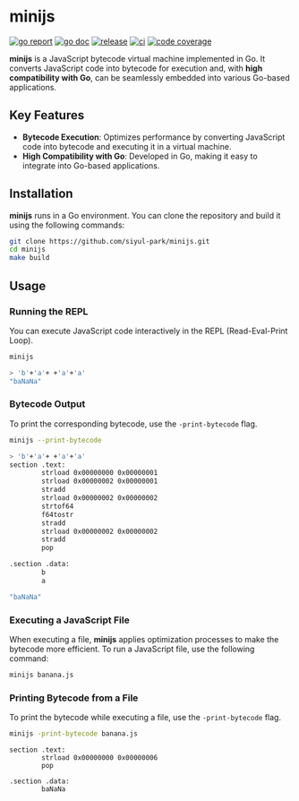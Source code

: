 # minijs

[![go report][go_report_img]][go_report_url]
[![go doc][go_doc_img]][go_doc_url]
[![release][repo_releases_img]][repo_releases_url]
[![ci][repo_ci_img]][repo_ci_url]
[![code coverage][go_code_coverage_img]][go_code_coverage_url]

**minijs** is a JavaScript bytecode virtual machine implemented in Go. It converts JavaScript code into bytecode for execution and, with **high compatibility with Go**, can be seamlessly embedded into various Go-based applications.

## **Key Features**

- **Bytecode Execution**: Optimizes performance by converting JavaScript code into bytecode and executing it in a virtual machine.
- **High Compatibility with Go**: Developed in Go, making it easy to integrate into Go-based applications.

## **Installation**

**minijs** runs in a Go environment. You can clone the repository and build it using the following commands:

```bash
git clone https://github.com/siyul-park/minijs.git  
cd minijs  
make build  
```

## **Usage**

### **Running the REPL**

You can execute JavaScript code interactively in the REPL (Read-Eval-Print Loop).

```bash
minijs  
```

```bash
> 'b'+'a'+ +'a'+'a'  
"baNaNa"  
```

### **Bytecode Output**

To print the corresponding bytecode, use the `-print-bytecode` flag.

```bash
minijs --print-bytecode  
```

```bash
> 'b'+'a'+ +'a'+'a'  
section .text:
        strload 0x00000000 0x00000001
        strload 0x00000002 0x00000001
        stradd
        strload 0x00000002 0x00000002
        strtof64
        f64tostr
        stradd
        strload 0x00000002 0x00000002
        stradd
        pop

.section .data:
        b
        a

"baNaNa"  
```

### **Executing a JavaScript File**

When executing a file, **minijs** applies optimization processes to make the bytecode more efficient. To run a JavaScript file, use the following command:

```bash
minijs banana.js  
```

### **Printing Bytecode from a File**

To print the bytecode while executing a file, use the `-print-bytecode` flag.

```bash
minijs -print-bytecode banana.js  
```

```text
section .text:
        strload 0x00000000 0x00000006
        pop

.section .data:
        baNaNa
```

<!-- Go -->

[go_download_url]: https://golang.org/dl/
[go_version_img]: https://img.shields.io/badge/Go-1.21+-00ADD8?style=for-the-badge&logo=go
[go_code_coverage_img]: https://codecov.io/gh/siyul-park/minijs/graph/badge.svg?token=quEl9AbBcW
[go_code_coverage_url]: https://codecov.io/gh/siyul-park/minijs
[go_report_img]: https://goreportcard.com/badge/github.com/siyul-park/minijs
[go_report_url]: https://goreportcard.com/report/github.com/siyul-park/minijs
[go_doc_img]: https://godoc.org/github.com/siyul-park/minijs?status.svg
[go_doc_url]: https://godoc.org/github.com/siyul-park/minijs

<!-- Repository -->

[repo_url]: https://github.com/siyul-park/minijs
[repo_issues_url]: https://github.com/siyul-park/minijs/issues
[repo_pull_request_url]: https://github.com/siyul-park/minijs/pulls
[repo_discussions_url]: https://github.com/siyul-park/minijs/discussions
[repo_releases_img]: https://img.shields.io/github/release/siyul-park/minijs.svg
[repo_releases_url]: https://github.com/siyul-park/minijs/releases
[repo_wiki_url]: https://github.com/siyul-park/minijs/wiki
[repo_wiki_img]: https://img.shields.io/badge/docs-wiki_page-blue?style=for-the-badge&logo=none
[repo_wiki_faq_url]: https://github.com/siyul-park/minijs/wiki/FAQ
[repo_ci_img]: https://github.com/siyul-park/minijs/actions/workflows/ci.yml/badge.svg
[repo_ci_url]: https://github.com/siyul-park/minijs/actions/workflows/ci.yml